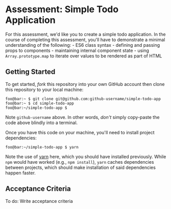 # Assessment: Simple Todo Application

For this assessment, we'd like you to create a simple todo application. In the
course of completing this assessment, you'll have to demonstrate a minimal
understanding of the following:
    - ES6 class syntax
    - defining and passing props to components
    - maintaining internal component state
    - using `Array.prototype.map` to iterate over values to be rendered as
      part of HTML

## Getting Started

To get started, _fork_ this repository into your own GitHub account then clone
this repository to your local machine:

```console
foo@bar:~ $ git clone git@github.com:github-username/simple-todo-app
foo@bar:~ $ cd simple-todo-app
foo@bar:~/simple-todo-app $
```

Note `github-username` above. In other words, *don't* simply copy-paste the
code above blindly into a terminal. 

Once you have this code on your machine, you'll need to install project
dependencies:

```console
foo@bar:~/simple-todo-app $ yarn
```

Note the use of [yarn](https://yarnpkg.com/en/) here, which you should have
installed previously. While `npm` would have worked (e.g., `npm install`),
`yarn` caches dependencies between projects, which should make installation of
said dependencies happen faster.

## Acceptance Criteria

To do: Write acceptance criteria